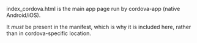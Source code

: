 index_cordova.html is the main app page run by cordova-app (native Android/iOS).

It *must* be present in the manifest, which is why it is included here, rather than in cordova-specific location.
